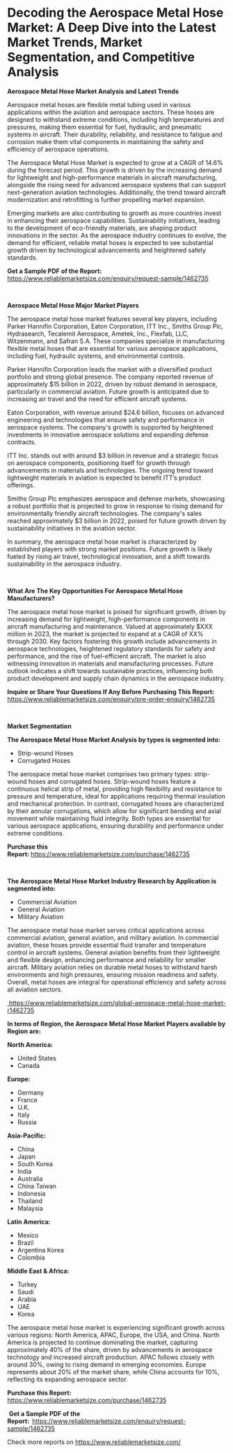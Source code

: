 <p><h1>Decoding the Aerospace Metal Hose Market: A Deep Dive into the Latest Market Trends, Market Segmentation, and Competitive Analysis</h1></p><p><strong>Aerospace Metal Hose Market Analysis and Latest Trends</strong></p>
<p><p>Aerospace metal hoses are flexible metal tubing used in various applications within the aviation and aerospace sectors. These hoses are designed to withstand extreme conditions, including high temperatures and pressures, making them essential for fuel, hydraulic, and pneumatic systems in aircraft. Their durability, reliability, and resistance to fatigue and corrosion make them vital components in maintaining the safety and efficiency of aerospace operations.</p><p>The Aerospace Metal Hose Market is expected to grow at a CAGR of 14.6% during the forecast period. This growth is driven by the increasing demand for lightweight and high-performance materials in aircraft manufacturing, alongside the rising need for advanced aerospace systems that can support next-generation aviation technologies. Additionally, the trend toward aircraft modernization and retrofitting is further propelling market expansion. </p><p>Emerging markets are also contributing to growth as more countries invest in enhancing their aerospace capabilities. Sustainability initiatives, leading to the development of eco-friendly materials, are shaping product innovations in the sector. As the aerospace industry continues to evolve, the demand for efficient, reliable metal hoses is expected to see substantial growth driven by technological advancements and heightened safety standards.</p></p>
<p><strong>Get a Sample PDF of the Report:&nbsp;</strong> <a href="https://www.reliablemarketsize.com/enquiry/request-sample/1462735?utm_campaign=3365&utm_medium=2&utm_source=Github&utm_content=ia&utm_term=03042025&utm_id=aerospace-metal-hose">https://www.reliablemarketsize.com/enquiry/request-sample/1462735</a></p>
<p>&nbsp;</p>
<p><strong>Aerospace Metal Hose Major Market Players</strong></p>
<p><p>The aerospace metal hose market features several key players, including Parker Hannifin Corporation, Eaton Corporation, ITT Inc., Smiths Group Plc, Hydrasearch, Tecalemit Aerospace, Ametek, Inc., Flexfab, LLC, Witzenmann, and Safran S.A. These companies specialize in manufacturing flexible metal hoses that are essential for various aerospace applications, including fuel, hydraulic systems, and environmental controls.</p><p>Parker Hannifin Corporation leads the market with a diversified product portfolio and strong global presence. The company reported revenue of approximately $15 billion in 2022, driven by robust demand in aerospace, particularly in commercial aviation. Future growth is anticipated due to increasing air travel and the need for efficient aircraft systems.</p><p>Eaton Corporation, with revenue around $24.6 billion, focuses on advanced engineering and technologies that ensure safety and performance in aerospace systems. The company's growth is supported by heightened investments in innovative aerospace solutions and expanding defense contracts.</p><p>ITT Inc. stands out with around $3 billion in revenue and a strategic focus on aerospace components, positioning itself for growth through advancements in materials and technologies. The ongoing trend toward lightweight materials in aviation is expected to benefit ITT’s product offerings.</p><p>Smiths Group Plc emphasizes aerospace and defense markets, showcasing a robust portfolio that is projected to grow in response to rising demand for environmentally friendly aircraft technologies. The company's sales reached approximately $3 billion in 2022, poised for future growth driven by sustainability initiatives in the aviation sector.</p><p>In summary, the aerospace metal hose market is characterized by established players with strong market positions. Future growth is likely fueled by rising air travel, technological innovation, and a shift towards sustainability in the aerospace industry.</p></p>
<p>&nbsp;</p>
<p><strong>What Are The Key Opportunities For Aerospace Metal Hose Manufacturers?</strong></p>
<p><p>The aerospace metal hose market is poised for significant growth, driven by increasing demand for lightweight, high-performance components in aircraft manufacturing and maintenance. Valued at approximately $XXX million in 2023, the market is projected to expand at a CAGR of XX% through 2030. Key factors fostering this growth include advancements in aerospace technologies, heightened regulatory standards for safety and performance, and the rise of fuel-efficient aircraft. The market is also witnessing innovation in materials and manufacturing processes. Future outlook indicates a shift towards sustainable practices, influencing both product development and supply chain dynamics in the aerospace industry.</p></p>
<p><strong>Inquire or Share Your Questions If Any Before Purchasing This Report:</strong> <a href="https://www.reliablemarketsize.com/enquiry/pre-order-enquiry/1462735?utm_campaign=3365&utm_medium=2&utm_source=Github&utm_content=ia&utm_term=03042025&utm_id=aerospace-metal-hose">https://www.reliablemarketsize.com/enquiry/pre-order-enquiry/1462735</a></p>
<p>&nbsp;</p>
<p><strong>Market Segmentation</strong></p>
<p><strong>The Aerospace Metal Hose Market Analysis by types is segmented into:</strong></p>
<p><ul><li>Strip-wound Hoses</li><li>Corrugated Hoses</li></ul></p>
<p><p>The aerospace metal hose market comprises two primary types: strip-wound hoses and corrugated hoses. Strip-wound hoses feature a continuous helical strip of metal, providing high flexibility and resistance to pressure and temperature, ideal for applications requiring thermal insulation and mechanical protection. In contrast, corrugated hoses are characterized by their annular corrugations, which allow for significant bending and axial movement while maintaining fluid integrity. Both types are essential for various aerospace applications, ensuring durability and performance under extreme conditions.</p></p>
<p><strong>Purchase this Report:&nbsp;</strong><a href="https://www.reliablemarketsize.com/purchase/1462735?utm_campaign=3365&utm_medium=2&utm_source=Github&utm_content=ia&utm_term=03042025&utm_id=aerospace-metal-hose">https://www.reliablemarketsize.com/purchase/1462735</a></p>
<p>&nbsp;</p>
<p><strong>The Aerospace Metal Hose Market Industry Research by Application is segmented into:</strong></p>
<p><ul><li>Commercial Aviation</li><li>General Aviation</li><li>Military Aviation</li></ul></p>
<p><p>The aerospace metal hose market serves critical applications across commercial aviation, general aviation, and military aviation. In commercial aviation, these hoses provide essential fluid transfer and temperature control in aircraft systems. General aviation benefits from their lightweight and flexible design, enhancing performance and reliability for smaller aircraft. Military aviation relies on durable metal hoses to withstand harsh environments and high pressures, ensuring mission readiness and safety. Overall, metal hoses are integral for operational efficiency and safety across all aviation sectors.</p></p>
<p><a href="https://www.reliablemarketsize.com/global-aerospace-metal-hose-market-r1462735?utm_campaign=3365&utm_medium=2&utm_source=Github&utm_content=ia&utm_term=03042025&utm_id=aerospace-metal-hose">&nbsp;https://www.reliablemarketsize.com/global-aerospace-metal-hose-market-r1462735</a></p>
<p><strong>In terms of Region, the Aerospace Metal Hose Market Players available by Region are:</strong></p>
<p>
    <p> <strong> North America: </strong>
        <ul>
            <li>United States</li>
            <li>Canada</li>
        </ul>
        </p> 
    <p> <strong> Europe: </strong>
        <ul>
            <li>Germany</li>
            <li>France</li>
            <li>U.K.</li>
            <li>Italy</li>
            <li>Russia</li>
        </ul>
        </p> 
    <p> <strong> Asia-Pacific: </strong>
        <ul>
            <li>China</li>
            <li>Japan</li>
            <li>South Korea</li>
            <li>India</li>
            <li>Australia</li>
            <li>China Taiwan</li>
            <li>Indonesia</li>
            <li>Thailand</li>
            <li>Malaysia</li>
        </ul>
        </p> 
    <p> <strong> Latin America: </strong>
        <ul>
            <li>Mexico</li>
            <li>Brazil</li>
            <li>Argentina Korea</li>
            <li>Colombia</li>
        </ul>
        </p> 
    <p> <strong> Middle East & Africa: </strong>
        <ul>
            <li>Turkey</li>
            <li>Saudi</li>
            <li>Arabia</li>
            <li>UAE</li>
            <li>Korea</li>
        </ul>
    </p>
    </p>
<p><p>The aerospace metal hose market is experiencing significant growth across various regions: North America, APAC, Europe, the USA, and China. North America is projected to continue dominating the market, capturing approximately 40% of the share, driven by advancements in aerospace technology and increased aircraft production. APAC follows closely with around 30%, owing to rising demand in emerging economies. Europe represents about 20% of the market share, while China accounts for 10%, reflecting its expanding aerospace sector.</p></p>
<p><strong>Purchase this Report: </strong><a href="https://www.reliablemarketsize.com/purchase/1462735?utm_campaign=3365&utm_medium=2&utm_source=Github&utm_content=ia&utm_term=03042025&utm_id=aerospace-metal-hose">https://www.reliablemarketsize.com/purchase/1462735</a></p>
<p>&nbsp;<strong>Get a Sample PDF of the Report:&nbsp;&nbsp;</strong><a href="https://www.reliablemarketsize.com/enquiry/request-sample/1462735?utm_campaign=3365&utm_medium=2&utm_source=Github&utm_content=ia&utm_term=03042025&utm_id=aerospace-metal-hose">https://www.reliablemarketsize.com/enquiry/request-sample/1462735</a></p>
<p><strong></strong></p>
<p>Check more reports on <a href="https://www.reliablemarketsize.com/?utm_campaign=3365&utm_medium=2&utm_source=Github&utm_content=ia&utm_term=03042025&utm_id=aerospace-metal-hose">https://www.reliablemarketsize.com/</a></p>